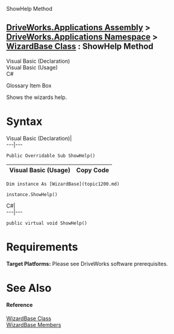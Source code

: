 ShowHelp Method   
  
[DriveWorks.Applications Assembly](topic13.md) > [DriveWorks.Applications Namespace](topic16.md) > [WizardBase Class](topic1200.md) : ShowHelp Method  
---  
  
Visual Basic (Declaration)    
Visual Basic (Usage)    
C# 

Glossary Item Box

Shows the wizards help. 

# Syntax

Visual Basic (Declaration)|   
---|---  
      
    
    Public Overridable Sub ShowHelp()   
  
Visual Basic (Usage)| Copy Code  
---|---  
      
    
    Dim instance As [WizardBase](topic1200.md)
     
    instance.ShowHelp()  
  
C#|   
---|---  
      
    
    public virtual void ShowHelp()  
  
# Requirements

**Target Platforms:** Please see DriveWorks software prerequisites.

# See Also

#### Reference

[WizardBase Class](topic1200.md)   
[WizardBase Members](topic1201.md)


